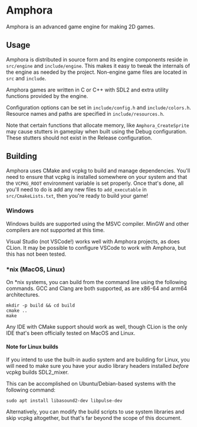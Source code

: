 # Amphora

Amphora is an advanced game engine for making 2D games.

## Usage

Amphora is distributed in source form and its engine components reside in `src/engine` and `include/engine`.
This makes it easy to tweak the internals of the engine as needed by the project.
Non-engine game files are located in `src` and `include`.

Amphora games are written in C or C++ with SDL2 and extra utility functions provided by the engine.

Configuration options can be set in `include/config.h` and `include/colors.h`.
Resource names and paths are specified in `include/resources.h`.

Note that certain functions that allocate memory, like `Amphora_CreateSprite` may cause stutters in gameplay when built using the Debug configuration.
These stutters should not exist in the Release configuration.

## Building

Amphora uses CMake and vcpkg to build and manage dependencies.
You'll need to ensure that vcpkg is installed somewhere on your system and that the `VCPKG_ROOT` environment variable is set properly.
Once that's done, all you'll need to do is add any new files to `add_executable` in `src/CmakeLists.txt`, then you're ready to build your game!

### Windows

Windows builds are supported using the MSVC compiler.
MinGW and other compilers are not supported at this time.

Visual Studio (not VSCode!) works well with Amphora projects, as does CLion.
It may be possible to configure VSCode to work with Amphora, but this has not been tested.

### *nix (MacOS, Linux)

On *nix systems, you can build from the command line using the following commands.
GCC and Clang are both supported, as are x86-64 and arm64 architectures.

```
mkdir -p build && cd build
cmake ..
make
```

Any IDE with CMake support should work as well, though CLion is the only IDE that's been officially tested on MacOS and Linux.

#### Note for Linux builds

If you intend to use the built-in audio system and are building for Linux, you will need to make sure you have your audio library headers installed _before_ vcpkg builds SDL2_mixer.

This can be accomplished on Ubuntu/Debian-based systems with the following command:

```shell
sudo apt install libasound2-dev libpulse-dev
```

Alternatively, you can modify the build scripts to use system libraries and skip vcpkg altogether, but that's far beyond the scope of this document.
